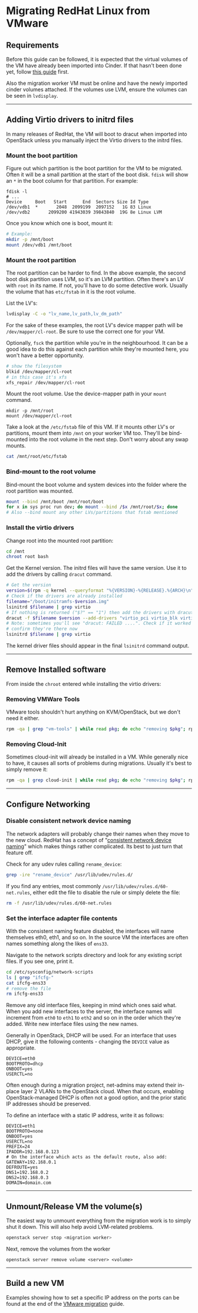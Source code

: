 # Migrating RedHat Linux from VMware


## Requirements

Before this guide can be followed, it is expected that the virtual volumes of the VM have already
been imported into Cinder. If that hasn't been done yet, follow [this guide](/vmware-migration.html)
first.

Also the migration worker VM must be online and have the newly imported cinder volumes attached.
If the volumes use LVM, ensure the volumes can be seen in `lvdisplay`.


---


## Adding Virtio drivers to initrd files

In many releases of RedHat, the VM will boot to dracut when imported into OpenStack unless you
manually inject the Virtio drivers to the initrd files.


### Mount the boot partition

Figure out which partition is the boot partition for the VM to be migrated. Often it will be a
small partition at the start of the boot disk. `fdisk` will show an `*` in the boot column for that
partition. For example:

```
fdisk -l
# ...
Device     Boot   Start      End  Sectors Size Id Type
/dev/vdb1  *       2048  2099199  2097152   1G 83 Linux
/dev/vdb2       2099200 41943039 39843840  19G 8e Linux LVM
```

Once you know which one is boot, mount it:

```bash
# Example:
mkdir -p /mnt/boot
mount /dev/vdb1 /mnt/boot
```


### Mount the root partition

The root partition can be harder to find. In the above example, the second boot disk partition uses
LVM, so it's an LVM partition. Often there's an LV with `root` in its name. If not, you'll have to
do some detective work. Usually the volume that has `etc/fstab` in it is the root volume.

List the LV's:

```bash
lvdisplay -C -o "lv_name,lv_path,lv_dm_path"
```

For the sake of these examples, the root LV's device mapper path will be `/dev/mapper/cl-root`. Be
sure to use the correct one for your VM.

Optionally, `fsck` the partition while you're in the neighbourhood. It can be a good idea to do this
against each partition while they're mounted here, you won't have a better opportunity.

```bash
# show the filesystem
blkid /dev/mapper/cl-root
# in this case it's xfs
xfs_repair /dev/mapper/cl-root
```

Mount the root volume. Use the device-mapper path in your `mount` command.

```
mkdir -p /mnt/root
mount /dev/mapper/cl-root
```

Take a look at the `/etc/fstab` file of this VM. If it mounts other LV's or partitions, mount them
into `/mnt` on your worker VM too. They'll be bind-mounted into the root volume in the next step.
Don't worry about any swap mounts.

```bash
cat /mnt/root/etc/fstab
```


### Bind-mount to the root volume

Bind-mount the boot volume and system devices into the folder where the root partition was mounted.

```bash
mount --bind /mnt/boot /mnt/root/boot
for x in sys proc run dev; do mount --bind /$x /mnt/root/$x; done
# Also --bind mount any other LVs/partitions that fstab mentioned
```


### Install the virtio drivers

Change root into the mounted root partition:

```bash
cd /mnt
chroot root bash
```

Get the Kernel version. The initrd files will have the same version. Use it to add the drivers
by calling `dracut` command.

```bash
# Get the version
version=$(rpm -q kernel --queryformat "%{VERSION}-%{RELEASE}.%{ARCH}\n" | sort -V | head -n 1)
# Check if the drivers are already installed
filename="/boot/initramfs-$version.img"
lsinitrd $filename | grep virtio
# If nothing is returned ("$?" == "1") then add the drivers with dracut
dracut -f $filename $version --add-drivers "virtio_pci virtio_blk virtio_net"
# Note: sometimes you'll see "dracut: FAILED ....". Check if it worked anyways, often it did
# confirm they're there now
lsinitrd $filename | grep virtio
```

The kernel driver files should appear in the final `lsinitrd` command output.


---


## Remove Installed software

From inside the `chroot` entered while installing the virtio drivers:


### Removing VMWare Tools

VMware tools shouldn't hurt anything on KVM/OpenStack, but we don't need it either.

```bash
rpm -qa | grep "vm-tools" | while read pkg; do echo "removing $pkg"; rpm -e $pkg; done
```


### Removing Cloud-Init

Sometimes cloud-init will already be installed in a VM. While generally nice to have, it causes all
sorts of problems during migrations. Usually it's best to simply remove it:

```bash
rpm -qa | grep cloud-init | while read pkg; do echo "removing $pkg"; rpm -e $pkg; done
```


---


## Configure Networking


### Disable consistent network device naming

The network adapters will probably change their names when they move to the new cloud.
RedHat has a concept of
"[consistent network device naming](https://access.redhat.com/documentation/en-us/red_hat_enterprise_linux/7/html/networking_guide/ch-consistent_network_device_naming)"
which makes things rather complicated. Its best to just turn that feature off.

Check for any udev rules calling `rename_device`:

```bash
grep -ire "rename_device" /usr/lib/udev/rules.d/
```

If you find any entries, most commonly `/usr/lib/udev/rules.d/60-net.rules`, either edit the
file to disable the rule or simply delete the file:

```bash
rm -f /usr/lib/udev/rules.d/60-net.rules
```


### Set the interface adapter file contents

With the consistent naming feature disabled, the interfaces will name themselves eth0, eth1, and so
on. In the source VM the interfaces are often names something along the likes of `ens33`.

Navigate to the network scripts directory and look for any existing script files. If you see one,
print it.

```bash
cd /etc/sysconfig/network-scripts
ls | grep "ifcfg-"
cat ifcfg-ens33
# remove the file
rm ifcfg-ens33
```

Remove any old interface files, keeping in mind which ones said what. When you add new interfaces
to the server, the interface names will increment from `eth0` to `eth1` to `eth2` and so on in the
order which they're added. Write new interface files using the new names.

Generally in OpenStack, DHCP will be used. For an interface that uses DHCP, give it the following
contents - changing the `DEVICE` value as appropriate.

```text
DEVICE=eth0
BOOTPROTO=dhcp
ONBOOT=yes
USERCTL=no
```

Often enough during a migration project, net-admins may extend their in-place layer 2 VLANs to the
OpenStack cloud. When that occurs, enabling OpenStack-managed DHCP is often not a good option,
and the prior static IP addresses should be preserved.

To define an interface with a static IP address, write it as follows:

```text
DEVICE=eth1
BOOTPROTO=none
ONBOOT=yes
USERCTL=no
PREFIX=24
IPADDR=192.168.0.123
# On the interface which acts as the default route, also add:
GATEWAY=192.168.0.1
DEFROUTE=yes
DNS1=192.168.0.2
DNS2=192.168.0.3
DOMAIN=domain.com
```

---

## Unmount/Release VM the volume(s)

The easiest way to unmount everything from the migration work is to simply shut it down. This will
also help avoid LVM-related problems.

```bash
openstack server stop <migration worker>
```

Next, remove the volumes from the worker

```
openstack server remove volume <server> <volume>
```

---

## Build a new VM

Examples showing how to set a specific IP address on the ports can be found at the end of the
[VMware migration](/vmware-migration.html) guide.

